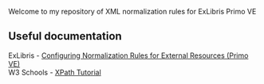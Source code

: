 Welcome to my repository of XML normalization rules for ExLibris Primo VE

<h2>Useful documentation</h2>
ExLibris - <a target="_blank" href="https://knowledge.exlibrisgroup.com/Primo/Product_Documentation/020Primo_VE/Primo_VE_(English)/100Loading_Records_from_External_Sources_into_Primo_VE/Configuring_Normalization_Rules_for_External_Resources_(Primo_VE)">Configuring Normalization Rules for External Resources (Primo VE)</a><br>
W3 Schools - <a target="_blank" href="https://www.w3schools.com/xml/xpath_intro.asp">XPath Tutorial</a>
